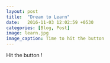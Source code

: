 ```yaml
---
layout: post
title:  "Dream to Learn"
date:   2016-11-03 12:02:59 +0530
categories: [Blog, Post]
image: learn.jpg
image_caption: Time to hit the button
---
```

Hit the button !
